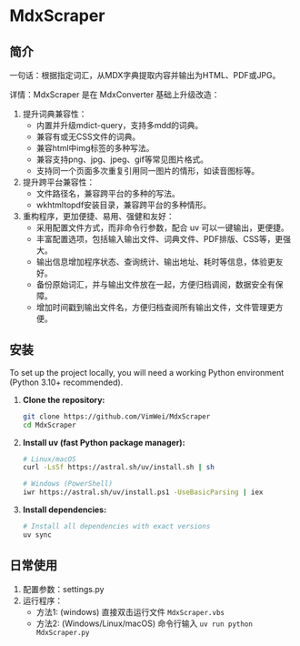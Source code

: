 # MdxScraper

## 简介

一句话：根据指定词汇，从MDX字典提取内容并输出为HTML、PDF或JPG。

详情：MdxScraper 是在 MdxConverter 基础上升级改造：

1. 提升词典兼容性：
    * 内置并升级mdict-query，支持多mdd的词典。
    * 兼容有或无CSS文件的词典。
    * 兼容html中img标签的多种写法。
    * 兼容支持png、jpg、jpeg、gif等常见图片格式。
    * 支持同一个页面多次重复引用同一图片的情形，如读音图标等。
2. 提升跨平台兼容性：
    * 文件路径名，兼容跨平台的多种的写法。
    * wkhtmltopdf安装目录，兼容跨平台的多种情形。
3. 重构程序，更加便捷、易用、强健和友好：
    * 采用配置文件方式，而非命令行参数，配合 uv 可以一键输出，更便捷。
    * 丰富配置选项，包括输入输出文件、词典文件、PDF排版、CSS等，更强大。
    * 输出信息增加程序状态、查询统计、输出地址、耗时等信息，体验更友好。
    * 备份原始词汇，并与输出文件放在一起，方便归档调阅，数据安全有保障。
    * 增加时间戳到输出文件名，方便归档查阅所有输出文件，文件管理更方便。

## 安装

To set up the project locally, you will need a working Python environment (Python 3.10+ recommended).

1.  **Clone the repository:**
    ```bash
    git clone https://github.com/VimWei/MdxScraper
    cd MdxScraper
    ```

2.  **Install uv (fast Python package manager):**
    ```bash
    # Linux/macOS
    curl -LsSf https://astral.sh/uv/install.sh | sh

    # Windows (PowerShell)
    iwr https://astral.sh/uv/install.ps1 -UseBasicParsing | iex
    ```

3.  **Install dependencies:**
    ```bash
    # Install all dependencies with exact versions
    uv sync
    ```

## 日常使用

1. 配置参数：settings.py
2. 运行程序：
    * 方法1: (windows) 直接双击运行文件 `MdxScraper.vbs`
    * 方法2: (Windows/Linux/macOS) 命令行输入 `uv run python MdxScraper.py`
